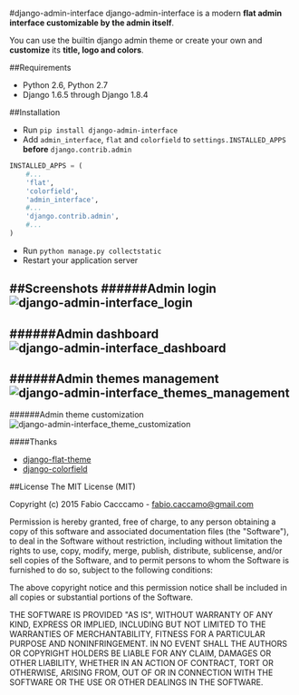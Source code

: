#django-admin-interface
django-admin-interface is a modern **flat admin interface customizable by the admin itself**.

You can use the builtin django admin theme or create your own and **customize** its **title, logo and colors**.

##Requirements
- Python 2.6, Python 2.7
- Django 1.6.5 through Django 1.8.4

##Installation
- Run `pip install django-admin-interface`
- Add `admin_interface`, `flat` and `colorfield` to `settings.INSTALLED_APPS` **before** `django.contrib.admin`
```python
INSTALLED_APPS = (
    #...
    'flat',
    'colorfield',
    'admin_interface', 
    #...
    'django.contrib.admin',
    #...
)
```
- Run ``python manage.py collectstatic``
- Restart your application server

##Screenshots
######Admin login
![django-admin-interface_login](https://cloud.githubusercontent.com/assets/1035294/11153338/887e6d14-8a38-11e5-815e-8d91825ffa20.jpg)
---
######Admin dashboard
![django-admin-interface_dashboard](https://cloud.githubusercontent.com/assets/1035294/11152620/f3ac9e30-8a33-11e5-9886-5772c219a634.jpg)
---
######Admin themes management
![django-admin-interface_themes_management](https://cloud.githubusercontent.com/assets/1035294/11153350/9c377cd8-8a38-11e5-8ee8-e663589453ea.jpg)
---
######Admin theme customization
![django-admin-interface_theme_customization](https://cloud.githubusercontent.com/assets/1035294/11153155/361c4c86-8a37-11e5-8f82-b4c145004a35.jpg)

####Thanks
- [django-flat-theme](https://github.com/elky/django-flat-theme/)
- [django-colorfield](https://github.com/jaredly/django-colorfield/)

##License
The MIT License (MIT)

Copyright (c) 2015 Fabio Cacccamo - fabio.caccamo@gmail.com

Permission is hereby granted, free of charge, to any person obtaining a copy
of this software and associated documentation files (the "Software"), to deal
in the Software without restriction, including without limitation the rights
to use, copy, modify, merge, publish, distribute, sublicense, and/or sell
copies of the Software, and to permit persons to whom the Software is
furnished to do so, subject to the following conditions:

The above copyright notice and this permission notice shall be included in
all copies or substantial portions of the Software.

THE SOFTWARE IS PROVIDED "AS IS", WITHOUT WARRANTY OF ANY KIND, EXPRESS OR
IMPLIED, INCLUDING BUT NOT LIMITED TO THE WARRANTIES OF MERCHANTABILITY,
FITNESS FOR A PARTICULAR PURPOSE AND NONINFRINGEMENT. IN NO EVENT SHALL THE
AUTHORS OR COPYRIGHT HOLDERS BE LIABLE FOR ANY CLAIM, DAMAGES OR OTHER
LIABILITY, WHETHER IN AN ACTION OF CONTRACT, TORT OR OTHERWISE, ARISING FROM,
OUT OF OR IN CONNECTION WITH THE SOFTWARE OR THE USE OR OTHER DEALINGS IN
THE SOFTWARE.
